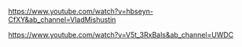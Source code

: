 https://www.youtube.com/watch?v=hbseyn-CfXY&ab_channel=VladMishustin

https://www.youtube.com/watch?v=V5t_3RxBals&ab_channel=UWDC